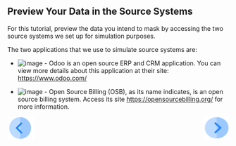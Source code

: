 ## Preview Your Data in the Source Systems

For this tutorial, preview the data you intend to mask by accessing the two source systems we set up for simulation purposes. 

The two applications that we use to simulate source systems are:

- ![image](/articles/demo_project/DPM_Demo_Project/images/01_DSAR_Odoo.PNG) - Odoo is an open source ERP and CRM application. You can view more details about this application at their site: https://www.odoo.com/

- ![image](/articles/demo_project/DPM_Demo_Project/images/01_DSAR_opensourcebilling_icon.png) - Open Source Billing (OSB), as its name indicates, is an open source billing system. Access its site https://opensourcebilling.org/ for more information.



[![Previous](/articles/demo_project/DPM_Demo_Project/images/Previous.png)]( /articles/demo_project/DPM_Demo_Project/05_Masking/03_01_Masking_Data_Tutorial.md)[<img align="right" width="60" height="54" src="/articles/demo_project/DPM_Demo_Project/images/Next.png">](/articles/demo_project/DPM_Demo_Project/05_Masking/03_03_Masking_Login.md)
